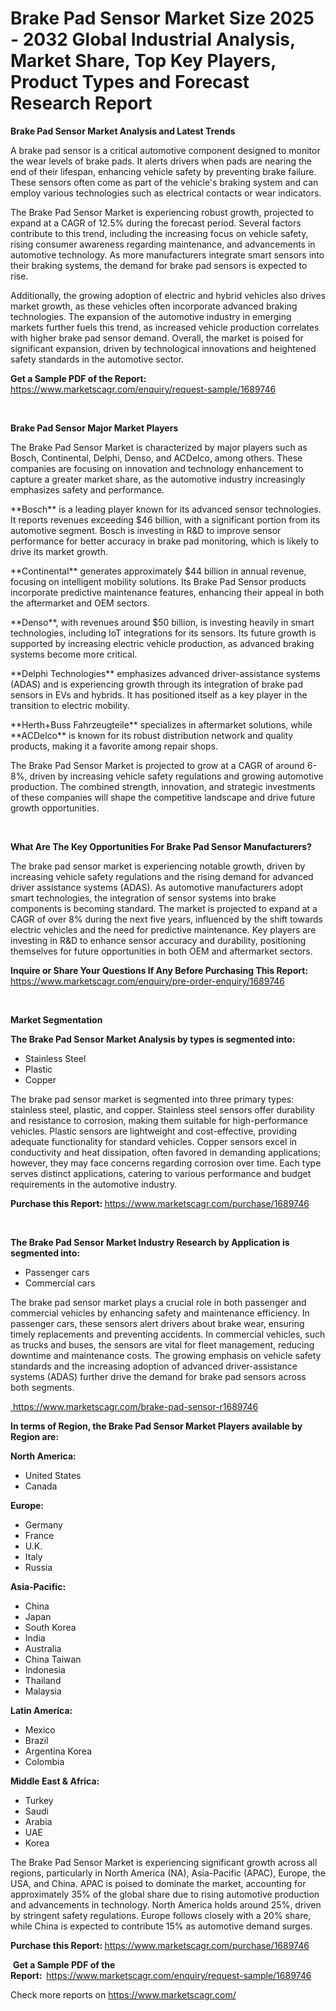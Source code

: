 <p><h1>Brake Pad Sensor Market Size 2025 - 2032 Global Industrial Analysis, Market Share, Top Key Players, Product Types and Forecast Research Report</h1></p><p><strong>Brake Pad Sensor Market Analysis and Latest Trends</strong></p>
<p><p>A brake pad sensor is a critical automotive component designed to monitor the wear levels of brake pads. It alerts drivers when pads are nearing the end of their lifespan, enhancing vehicle safety by preventing brake failure. These sensors often come as part of the vehicle's braking system and can employ various technologies such as electrical contacts or wear indicators.</p><p>The Brake Pad Sensor Market is experiencing robust growth, projected to expand at a CAGR of 12.5% during the forecast period. Several factors contribute to this trend, including the increasing focus on vehicle safety, rising consumer awareness regarding maintenance, and advancements in automotive technology. As more manufacturers integrate smart sensors into their braking systems, the demand for brake pad sensors is expected to rise.</p><p>Additionally, the growing adoption of electric and hybrid vehicles also drives market growth, as these vehicles often incorporate advanced braking technologies. The expansion of the automotive industry in emerging markets further fuels this trend, as increased vehicle production correlates with higher brake pad sensor demand. Overall, the market is poised for significant expansion, driven by technological innovations and heightened safety standards in the automotive sector.</p></p>
<p><strong>Get a Sample PDF of the Report:&nbsp;</strong> <a href="https://www.marketscagr.com/enquiry/request-sample/1689746?utm_campaign=3456&utm_medium=2&utm_source=Github&utm_content=ia&utm_term=26032025&utm_id=brake-pad-sensor">https://www.marketscagr.com/enquiry/request-sample/1689746</a></p>
<p>&nbsp;</p>
<p><strong>Brake Pad Sensor Major Market Players</strong></p>
<p><p>The Brake Pad Sensor Market is characterized by major players such as Bosch, Continental, Delphi, Denso, and ACDelco, among others. These companies are focusing on innovation and technology enhancement to capture a greater market share, as the automotive industry increasingly emphasizes safety and performance.</p><p>**Bosch** is a leading player known for its advanced sensor technologies. It reports revenues exceeding $46 billion, with a significant portion from its automotive segment. Bosch is investing in R&D to improve sensor performance for better accuracy in brake pad monitoring, which is likely to drive its market growth.</p><p>**Continental** generates approximately $44 billion in annual revenue, focusing on intelligent mobility solutions. Its Brake Pad Sensor products incorporate predictive maintenance features, enhancing their appeal in both the aftermarket and OEM sectors.</p><p>**Denso**, with revenues around $50 billion, is investing heavily in smart technologies, including IoT integrations for its sensors. Its future growth is supported by increasing electric vehicle production, as advanced braking systems become more critical.</p><p>**Delphi Technologies** emphasizes advanced driver-assistance systems (ADAS) and is experiencing growth through its integration of brake pad sensors in EVs and hybrids. It has positioned itself as a key player in the transition to electric mobility.</p><p>**Herth+Buss Fahrzeugteile** specializes in aftermarket solutions, while **ACDelco** is known for its robust distribution network and quality products, making it a favorite among repair shops.</p><p>The Brake Pad Sensor Market is projected to grow at a CAGR of around 6-8%, driven by increasing vehicle safety regulations and growing automotive production. The combined strength, innovation, and strategic investments of these companies will shape the competitive landscape and drive future growth opportunities.</p></p>
<p>&nbsp;</p>
<p><strong>What Are The Key Opportunities For Brake Pad Sensor Manufacturers?</strong></p>
<p><p>The brake pad sensor market is experiencing notable growth, driven by increasing vehicle safety regulations and the rising demand for advanced driver assistance systems (ADAS). As automotive manufacturers adopt smart technologies, the integration of sensor systems into brake components is becoming standard. The market is projected to expand at a CAGR of over 8% during the next five years, influenced by the shift towards electric vehicles and the need for predictive maintenance. Key players are investing in R&D to enhance sensor accuracy and durability, positioning themselves for future opportunities in both OEM and aftermarket sectors.</p></p>
<p><strong>Inquire or Share Your Questions If Any Before Purchasing This Report:</strong> <a href="https://www.marketscagr.com/enquiry/pre-order-enquiry/1689746?utm_campaign=3456&utm_medium=2&utm_source=Github&utm_content=ia&utm_term=26032025&utm_id=brake-pad-sensor">https://www.marketscagr.com/enquiry/pre-order-enquiry/1689746</a></p>
<p>&nbsp;</p>
<p><strong>Market Segmentation</strong></p>
<p><strong>The Brake Pad Sensor Market Analysis by types is segmented into:</strong></p>
<p><ul><li>Stainless Steel</li><li>Plastic</li><li>Copper</li></ul></p>
<p><p>The brake pad sensor market is segmented into three primary types: stainless steel, plastic, and copper. Stainless steel sensors offer durability and resistance to corrosion, making them suitable for high-performance vehicles. Plastic sensors are lightweight and cost-effective, providing adequate functionality for standard vehicles. Copper sensors excel in conductivity and heat dissipation, often favored in demanding applications; however, they may face concerns regarding corrosion over time. Each type serves distinct applications, catering to various performance and budget requirements in the automotive industry.</p></p>
<p><strong>Purchase this Report:&nbsp;</strong><a href="https://www.marketscagr.com/purchase/1689746?utm_campaign=3456&utm_medium=2&utm_source=Github&utm_content=ia&utm_term=26032025&utm_id=brake-pad-sensor">https://www.marketscagr.com/purchase/1689746</a></p>
<p>&nbsp;</p>
<p><strong>The Brake Pad Sensor Market Industry Research by Application is segmented into:</strong></p>
<p><ul><li>Passenger cars</li><li>Commercial cars</li></ul></p>
<p><p>The brake pad sensor market plays a crucial role in both passenger and commercial vehicles by enhancing safety and maintenance efficiency. In passenger cars, these sensors alert drivers about brake wear, ensuring timely replacements and preventing accidents. In commercial vehicles, such as trucks and buses, the sensors are vital for fleet management, reducing downtime and maintenance costs. The growing emphasis on vehicle safety standards and the increasing adoption of advanced driver-assistance systems (ADAS) further drive the demand for brake pad sensors across both segments.</p></p>
<p><a href="https://www.marketscagr.com/brake-pad-sensor-r1689746?utm_campaign=3456&utm_medium=2&utm_source=Github&utm_content=ia&utm_term=26032025&utm_id=brake-pad-sensor">&nbsp;https://www.marketscagr.com/brake-pad-sensor-r1689746</a></p>
<p><strong>In terms of Region, the Brake Pad Sensor Market Players available by Region are:</strong></p>
<p>
    <p> <strong> North America: </strong>
        <ul>
            <li>United States</li>
            <li>Canada</li>
        </ul>
        </p> 
    <p> <strong> Europe: </strong>
        <ul>
            <li>Germany</li>
            <li>France</li>
            <li>U.K.</li>
            <li>Italy</li>
            <li>Russia</li>
        </ul>
        </p> 
    <p> <strong> Asia-Pacific: </strong>
        <ul>
            <li>China</li>
            <li>Japan</li>
            <li>South Korea</li>
            <li>India</li>
            <li>Australia</li>
            <li>China Taiwan</li>
            <li>Indonesia</li>
            <li>Thailand</li>
            <li>Malaysia</li>
        </ul>
        </p> 
    <p> <strong> Latin America: </strong>
        <ul>
            <li>Mexico</li>
            <li>Brazil</li>
            <li>Argentina Korea</li>
            <li>Colombia</li>
        </ul>
        </p> 
    <p> <strong> Middle East & Africa: </strong>
        <ul>
            <li>Turkey</li>
            <li>Saudi</li>
            <li>Arabia</li>
            <li>UAE</li>
            <li>Korea</li>
        </ul>
    </p>
    </p>
<p><p>The Brake Pad Sensor Market is experiencing significant growth across all regions, particularly in North America (NA), Asia-Pacific (APAC), Europe, the USA, and China. APAC is poised to dominate the market, accounting for approximately 35% of the global share due to rising automotive production and advancements in technology. North America holds around 25%, driven by stringent safety regulations. Europe follows closely with a 20% share, while China is expected to contribute 15% as automotive demand surges.</p></p>
<p><strong>Purchase this Report: </strong><a href="https://www.marketscagr.com/purchase/1689746?utm_campaign=3456&utm_medium=2&utm_source=Github&utm_content=ia&utm_term=26032025&utm_id=brake-pad-sensor">https://www.marketscagr.com/purchase/1689746</a></p>
<p>&nbsp;<strong>Get a Sample PDF of the Report:&nbsp;&nbsp;</strong><a href="https://www.marketscagr.com/enquiry/request-sample/1689746?utm_campaign=3456&utm_medium=2&utm_source=Github&utm_content=ia&utm_term=26032025&utm_id=brake-pad-sensor">https://www.marketscagr.com/enquiry/request-sample/1689746</a></p>
<p><strong></strong></p>
<p>Check more reports on <a href="https://www.marketscagr.com/?utm_campaign=3456&utm_medium=2&utm_source=Github&utm_content=ia&utm_term=26032025&utm_id=brake-pad-sensor">https://www.marketscagr.com/</a></p>